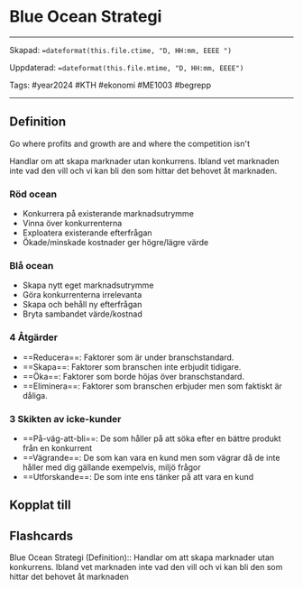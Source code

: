 # Blue Ocean Strategi

---
Skapad: `=dateformat(this.file.ctime, "D, HH:mm, EEEE ")`

Uppdaterad: `=dateformat(this.file.mtime, "D, HH:mm, EEEE")`

Tags: #year2024 #KTH #ekonomi #ME1003 #begrepp

---

## Definition

Go where profits and growth are and where the competition isn't

Handlar om att skapa marknader utan konkurrens. Ibland vet marknaden inte vad den vill och vi kan bli den som hittar det behovet åt marknaden.

### Röd ocean

- Konkurrera på existerande marknadsutrymme
- Vinna över konkurrenterna
- Exploatera existerande efterfrågan
- Ökade/minskade kostnader ger högre/lägre värde

### Blå ocean

- Skapa nytt eget marknadsutrymme
- Göra konkurrenterna irrelevanta
- Skapa och behåll ny efterfrågan
- Bryta sambandet värde/kostnad

### 4 Åtgärder

- ==Reducera==: Faktorer som är under branschstandard.
- ==Skapa==: Faktorer som branschen inte erbjudit tidigare.
- ==Öka==: Faktorer som borde höjas över branschstandard.
- ==Eliminera==: Faktorer som branschen erbjuder men som faktiskt är dåliga.

### 3 Skikten av icke-kunder

- ==På-väg-att-bli==: De som håller på att söka efter en bättre produkt från en konkurrent
- ==Vägrande==: De som kan vara en kund men som vägrar då de inte håller med dig gällande exempelvis, miljö frågor
- ==Utforskande==: De som inte ens tänker på att vara en kund

## Kopplat till

## Flashcards

Blue Ocean Strategi (Definition):: Handlar om att skapa marknader utan konkurrens. Ibland vet marknaden inte vad den vill och vi kan bli den som hittar det behovet åt marknaden
<!--SR:!2024-02-15,9,270!2024-02-26,17,290-->
